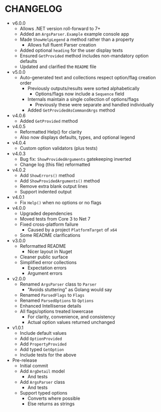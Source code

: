 # CHANGELOG

- v6.0.0
  - Allows .NET version roll-forward to 7+
  - Added an `ArgsParser.Example` example console app
  - Made `ShowHelpLegend` a method rather than a property
    - Allows full fluent Parser creation
  - Added optional `heading` for the user display texts
  - Ensured `GetProvided` method includes non-mandatory option defaults
  - Updated and clarified the `README` file
- v5.0.0
  - Auto-generated text and collections respect option/flag creation order
	  - Previously outputs/results were sorted alphabetically
		- Options/flags now include a `Sequence` field
	- Internals maintain a single collection of options/flags
	  - Previously these were separate and handled individually
	- Added `GetProvidedAsCommandArgs` method
- v4.0.6
  - Added `GetProvided` method
- v4.0.5
	- Reformatted Help() for clarity
	- Also now displays defaults, types, and optional legend
- v4.0.4
	- Custom option validators (plus tests)
- v4.0.3
	- Bug fix: `ShowProvidedArguments` gatekeeping inverted
	- Change log (this file) reformatted
- v4.0.2
	- Add `ShowErrors()` method
	- Add `ShowProvidedArguments()` method
	- Remove extra blank output lines
	- Support indented output
- v4.0.1
	- Fix `Help()` when no options or no flags
- v4.0.0
	- Upgraded dependencies
	- Moved tests from Core 3 to Net 7
	- Fixed cross-platform failure
		- Caused by a project `PlatformTarget` of `x64`
	- Some README clarifications
- v3.0.0
	- Reformatted README
		- Nicer layout in Nuget
	- Cleaner public surface
	- Simplified error collections
		- Expectation errors
		- Argument errors
- v2.0.0
	- Renamed `ArgsParser` class to `Parser`
		- "Avoids stuttering" as Golang would say
	- Renamed `ParsedFlags` to `Flags`
	- Renamed `ParsedOptions` to `Options`
	- Enhanced Intellisense details
	- All flags/options treated lowercase
		- For clarity, convenience, and consistency
		- Actual option values returned unchanged
- v1.0.1
	- Include default values
	- Add `OptionProvided`
	- Add `PropertyProvided`
	- Add typed `GetOption`
	- Include tests for the above
- Pre-release
	- Initial commit
	- Add `ArgDetail` model
		- And tests
	- Add `ArgsParser` class
		- And tests
	- Support typed options
		- Converts where possible
		- Else returns as strings
